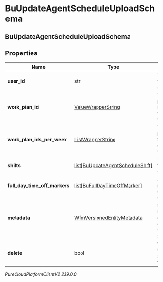 # BuUpdateAgentScheduleUploadSchema

## BuUpdateAgentScheduleUploadSchema

## Properties

|Name | Type | Description | Notes|
|------------ | ------------- | ------------- | -------------|
| **user_id** | str | The ID of the user to whom this agent schedule applies | |
| **work_plan_id** | [ValueWrapperString](ValueWrapperString) | The ID of the work plan for this user.  Mutually exclusive with workPlanIdsPerWeek | [optional] |
| **work_plan_ids_per_week** | [ListWrapperString](ListWrapperString) | The IDs of the work plans per week for this user.  Mutually exclusive with workPlanId | [optional] |
| **shifts** | [list[BuUpdateAgentScheduleShift]](BuUpdateAgentScheduleShift) | The shift definitions for this agent schedule | [optional] |
| **full_day_time_off_markers** | [list[BuFullDayTimeOffMarker]](BuFullDayTimeOffMarker) | Any full day time off markers that apply to this agent schedule | [optional] |
| **metadata** | [WfmVersionedEntityMetadata](WfmVersionedEntityMetadata) | Version metadata for this agent schedule. Required if updating or deleting an existing agent schedule, otherwise should be omitted | [optional] |
| **delete** | bool | Whether to delete this agent&#39;s schedule. Defaults to false if not set | [optional] |



_PureCloudPlatformClientV2 239.0.0_
